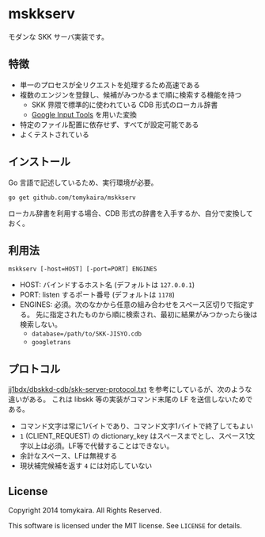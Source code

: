 # mskkserv

モダンな SKK サーバ実装です。

## 特徴

- 単一のプロセスが全リクエストを処理するため高速である
- 複数のエンジンを登録し、候補がみつかるまで順に検索する機能を持つ
    - SKK 界隈で標準的に使われている CDB 形式のローカル辞書
    - [Google Input Tools](http://www.google.com/inputtools/) を用いた変換
- 特定のファイル配置に依存せず、すべてが設定可能である
- よくテストされている

## インストール

Go 言語で記述しているため、実行環境が必要。

```
go get github.com/tomykaira/mskkserv
```

ローカル辞書を利用する場合、CDB 形式の辞書を入手するか、自分で変換しておく。

## 利用法

```
mskkserv [-host=HOST] [-port=PORT] ENGINES
```

- HOST: バインドするホスト名 (デフォルトは `127.0.0.1`)
- PORT: listen するポート番号 (デフォルトは `1178`)
- ENGINES: 必須。次のなかから任意の組み合わせをスペース区切りで指定する。
  先に指定されたものから順に検索され、最初に結果がみつかったら後は検索しない。
    - `database=/path/to/SKK-JISYO.cdb`
    - `googletrans`

## プロトコル

[jj1bdx/dbskkd-cdb/skk-server-protocol.txt](https://github.com/jj1bdx/dbskkd-cdb/blob/master/skk-server-protocol.txt) を参考にしているが、次のような違いがある。
これは libskk 等の実装がコマンド末尾の LF を送信しないためである。

- コマンド文字は常に1バイトであり、コマンド文字1バイトで終了してもよい
- `1` (CLIENT_REQUEST) の dictionary_key はスペースまでとし、スペース1文字以上は必須。LF等で代替することはできない。
- 余計なスペース、LFは無視する
- 現状補完候補を返す `4` には対応していない

## License

Copyright 2014 tomykaira. All Rights Reserved.

This software is licensed under the MIT license.
See `LICENSE` for details.
